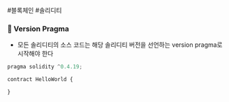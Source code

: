 #블록체인 #솔리디티 
### 📌 Version Pragma
+ 모든 솔리디티의 소스 코드는 해당 솔리디티 버전을 선언하는 version pragma로 시작해야 한다

``` JavaScript
pragma solidity ^0.4.19;

contract HelloWorld { 

}
```

